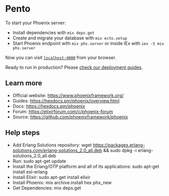 # Pento

To start your Phoenix server:

  * Install dependencies with `mix deps.get`
  * Create and migrate your database with `mix ecto.setup`
  * Start Phoenix endpoint with `mix phx.server` or inside IEx with `iex -S mix phx.server`

Now you can visit [`localhost:4000`](http://localhost:4000) from your browser.

Ready to run in production? Please [check our deployment guides](https://hexdocs.pm/phoenix/deployment.html).

## Learn more

  * Official website: https://www.phoenixframework.org/
  * Guides: https://hexdocs.pm/phoenix/overview.html
  * Docs: https://hexdocs.pm/phoenix
  * Forum: https://elixirforum.com/c/phoenix-forum
  * Source: https://github.com/phoenixframework/phoenix

## Help steps

  * Add Erlang Solutions repository: wget https://packages.erlang-solutions.com/erlang-solutions_2.0_all.deb && sudo dpkg -i erlang-solutions_2.0_all.deb
  * Run: sudo apt-get update
  * Install the Erlang/OTP platform and all of its applications: sudo apt-get install esl-erlang
  * Install Elixir: sudo apt-get install elixir
  * Install Phoenix: mix archive.install hex phx_new
  * Get Dependencies: mix deps.get

